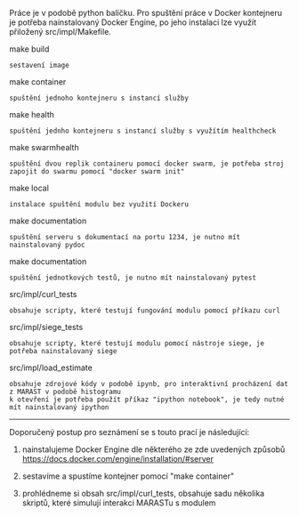 Práce je v podobě python balíčku.
Pro spuštění práce v Docker kontejneru je potřeba nainstalovaný Docker Engine, po jeho instalaci lze využít přiložený src/impl/Makefile.

make build

	sestavení image

make container

	spuštění jednoho kontejneru s instancí služby

make health

	spuštění jednho kontejneru s instancí služby s využítím healthcheck

make swarmhealth

	spuštění dvou replik containeru pomocí docker swarm, je potřeba stroj zapojit do swarmu pomocí "docker swarm init"

make local 

	instalace spuštění modulu bez využití Dockeru 

make documentation

	spuštění serveru s dokumentací na portu 1234, je nutno mít nainstalovaný pydoc

make documentation
	
	spuštění jednotkových testů, je nutno mít nainstalovaný pytest

src/impl/curl_tests

	obsahuje scripty, které testují fungování modulu pomocí příkazu curl 

src/impl/siege_tests

	obsahuje scripty, které testují modulu pomocí nástroje siege, je potřeba nainstalovaný siege

src/impl/load_estimate

	obsahuje zdrojové kódy v podobě ipynb, pro interaktivní procházení dat z MARAST v podobě histogramu
	k otevření je potřeba použít příkaz "ipython notebook", je tedy nutné mít nainstalovaný ipython


--------------------------------
Doporučený postup pro seznámení se s touto prací je následující:

1. nainstalujeme Docker Engine dle některého ze zde uvedených způsobů https://docs.docker.com/engine/installation/#server

2. sestavíme a spustíme kontejner pomocí "make container"

3. prohlédneme si obsah src/impl/curl_tests, obsahuje sadu několika skriptů, které simulují interakci MARASTu s modulem

